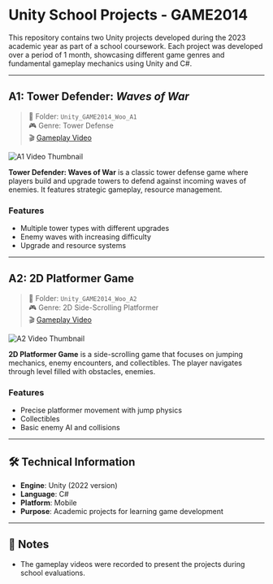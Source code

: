 # Unity School Projects - GAME2014

This repository contains two Unity projects developed during the 2023 academic year as part of a school coursework. Each project was developed over a period of 1 month, showcasing different game genres and fundamental gameplay mechanics using Unity and C#.

---

## A1: Tower Defender: *Waves of War*

> 📁 Folder: `Unity_GAME2014_Woo_A1`  
> 🎮 Genre: Tower Defense  
> 🎬 [Gameplay Video](https://youtu.be/sOtYVJ6maYU)

![A1 Video Thumbnail](https://img.youtube.com/vi/sOtYVJ6maYU/hqdefault.jpg)

**Tower Defender: Waves of War** is a classic tower defense game where players build and upgrade towers to defend against incoming waves of enemies. It features strategic gameplay, resource management.

### Features
- Multiple tower types with different upgrades  
- Enemy waves with increasing difficulty  
- Upgrade and resource systems

---

## A2: 2D Platformer Game

> 📁 Folder: `Unity_GAME2014_Woo_A2`  
> 🎮 Genre: 2D Side-Scrolling Platformer  
> 🎬 [Gameplay Video](https://youtu.be/klfbza0nP0Q)

![A2 Video Thumbnail](https://img.youtube.com/vi/klfbza0nP0Q/hqdefault.jpg)

**2D Platformer Game** is a side-scrolling game that focuses on jumping mechanics, enemy encounters, and collectibles. The player navigates through level filled with obstacles, enemies.

### Features
- Precise platformer movement with jump physics  
- Collectibles
- Basic enemy AI and collisions  

---

## 🛠 Technical Information

- **Engine**: Unity (2022 version)  
- **Language**: C#  
- **Platform**: Mobile  
- **Purpose**: Academic projects for learning game development

---

## 📌 Notes

- The gameplay videos were recorded to present the projects during school evaluations.

